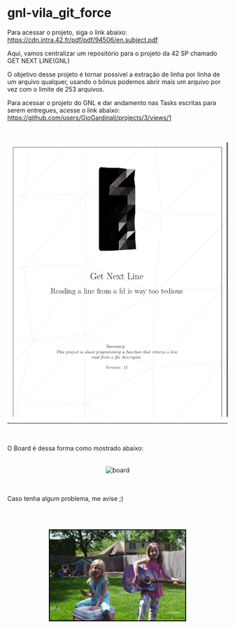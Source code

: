 # gnl-vila_git_force


Para acessar o projeto, siga o link abaixo: https://cdn.intra.42.fr/pdf/pdf/94506/en.subject.pdf

Aqui, vamos centralizar um repositório para o projeto da 42 SP chamado GET NEXT LINE(GNL)

O objetivo desse projeto é tornar possível a extração de linha por linha de um arquivo qualquer, usando o bônus podemos abrir mais um arquivo por vez com o limite de 253 arquivos.

Para acessar o projeto do GNL e dar andamento nas Tasks escritas para serem entregues, acesse o link abaixo: 
https://github.com/users/GioGardinali/projects/3/views/1
<br><br>

<div align="center" style="display:inline_block"><br/>
    <img align="center" high="30%" alt="gnl" src="https://github.com/GioGardinali/gnl-vila_git_force/blob/main/ce7f7249-85d2-4938-8210-33922db6302e.png"/>
</div>

<hr>

<br><br>
O Board é dessa forma como mostrado abaixo:
<div align="center" style="display:inline_block"><br/>
    <img align="center" high="50%" alt="board" src="https://github.com/GioGardinali/libft-vila_git_force/assets/78451238/ebecccda-6254-4450-a12d-92b257b6bfad"/>
</div>

<br><br>
Caso tenha algum problema, me avise ;)

<br><br>
<div align="center">
  <img src="https://github.com/GioGardinali/libft-vila_git_force/blob/main/gitforce.gif" alt="Bom projeto, Vila!"/>
</div>
